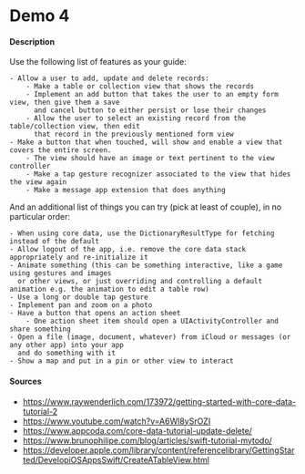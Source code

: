 # Demo 4

#### Description
Use the following list of features as your guide:

    - Allow a user to add, update and delete records:
        - Make a table or collection view that shows the records
        - Implement an add button that takes the user to an empty form view, then give them a save
          and cancel button to either persist or lose their changes
        - Allow the user to select an existing record from the table/collection view, then edit
          that record in the previously mentioned form view
    - Make a button that when touched, will show and enable a view that covers the entire screen.
        - The view should have an image or text pertinent to the view controller
        - Make a tap gesture recognizer associated to the view that hides the view again
        - Make a message app extension that does anything

And an additional list of things you can try (pick at least of couple), in no particular order:

    - When using core data, use the DictionaryResultType for fetching instead of the default
    - Allow logout of the app, i.e. remove the core data stack appropriately and re-initialize it
    - Animate something (this can be something interactive, like a game using gestures and images
      or other views, or just overriding and controlling a default animation e.g. the animation to edit a table row)
    - Use a long or double tap gesture
    - Implement pan and zoom on a photo
    - Have a button that opens an action sheet
        - One action sheet item should open a UIActivityController and share something
    - Open a file (image, document, whatever) from iCloud or messages (or any other app) into your app
      and do something with it
    - Show a map and put in a pin or other view to interact

#### Sources
  - https://www.raywenderlich.com/173972/getting-started-with-core-data-tutorial-2
  - https://www.youtube.com/watch?v=A6Wl8ySrOZI
  - https://www.appcoda.com/core-data-tutorial-update-delete/
  - https://www.brunophilipe.com/blog/articles/swift-tutorial-mytodo/
  - https://developer.apple.com/library/content/referencelibrary/GettingStarted/DevelopiOSAppsSwift/CreateATableView.html
